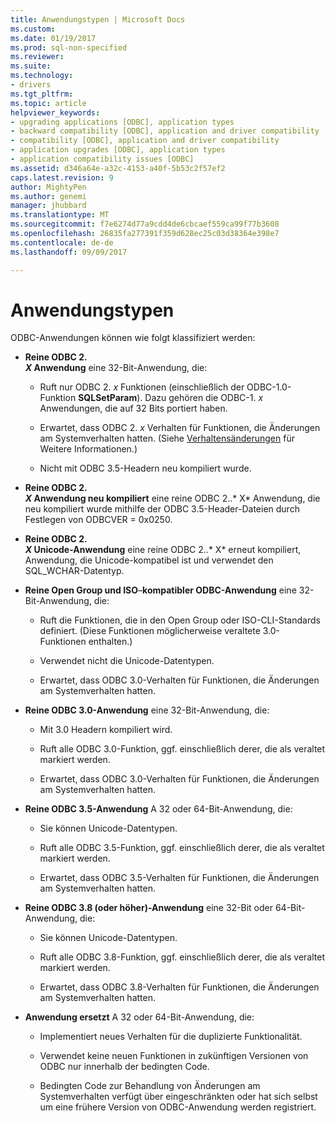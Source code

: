 ```yaml
---
title: Anwendungstypen | Microsoft Docs
ms.custom: 
ms.date: 01/19/2017
ms.prod: sql-non-specified
ms.reviewer: 
ms.suite: 
ms.technology:
- drivers
ms.tgt_pltfrm: 
ms.topic: article
helpviewer_keywords:
- upgrading applications [ODBC], application types
- backward compatibility [ODBC], application and driver compatibility
- compatibility [ODBC], application and driver compatibility
- application upgrades [ODBC], application types
- application compatibility issues [ODBC]
ms.assetid: d346a64e-a32c-4153-a40f-5b53c2f57ef2
caps.latest.revision: 9
author: MightyPen
ms.author: genemi
manager: jhubbard
ms.translationtype: MT
ms.sourcegitcommit: f7e6274d77a9cdd4de6cbcaef559ca99f77b3608
ms.openlocfilehash: 26835fa277391f359d628ec25c03d38364e398e7
ms.contentlocale: de-de
ms.lasthandoff: 09/09/2017

---
```

# <a name="types-of-applications"></a>Anwendungstypen
ODBC-Anwendungen können wie folgt klassifiziert werden:  
  
-   **Reine ODBC 2.**  
     ***X* Anwendung** eine 32-Bit-Anwendung, die:  
  
    -   Ruft nur ODBC 2. *x* Funktionen (einschließlich der ODBC-1.0-Funktion **SQLSetParam**). Dazu gehören die ODBC-1. *x* Anwendungen, die auf 32 Bits portiert haben.  
  
    -   Erwartet, dass ODBC 2. *x* Verhalten für Funktionen, die Änderungen am Systemverhalten hatten. (Siehe [Verhaltensänderungen](../../../odbc/reference/develop-app/behavioral-changes.md) für Weitere Informationen.)  
  
    -   Nicht mit ODBC 3.5-Headern neu kompiliert wurde.  
  
-   **Reine ODBC 2.**  
     ***X* Anwendung neu kompiliert** eine reine ODBC 2..* X* Anwendung, die neu kompiliert wurde mithilfe der ODBC 3.5-Header-Dateien durch Festlegen von ODBCVER = 0x0250.  
  
-   **Reine ODBC 2.**  
     ***X* Unicode-Anwendung** eine reine ODBC 2..* X* erneut kompiliert, Anwendung, die Unicode-kompatibel ist und verwendet den SQL_WCHAR-Datentyp.  
  
-   **Reine Open Group und ISO**–**kompatibler ODBC-Anwendung** eine 32-Bit-Anwendung, die:  
  
    -   Ruft die Funktionen, die in den Open Group oder ISO-CLI-Standards definiert. (Diese Funktionen möglicherweise veraltete 3.0-Funktionen enthalten.)  
  
    -   Verwendet nicht die Unicode-Datentypen.  
  
    -   Erwartet, dass ODBC 3.0-Verhalten für Funktionen, die Änderungen am Systemverhalten hatten.  
  
-   **Reine ODBC 3.0-Anwendung** eine 32-Bit-Anwendung, die:  
  
    -   Mit 3.0 Headern kompiliert wird.  
  
    -   Ruft alle ODBC 3.0-Funktion, ggf. einschließlich derer, die als veraltet markiert werden.  
  
    -   Erwartet, dass ODBC 3.0-Verhalten für Funktionen, die Änderungen am Systemverhalten hatten.  
  
-   **Reine ODBC 3.5-Anwendung** A 32 oder 64-Bit-Anwendung, die:  
  
    -   Sie können Unicode-Datentypen.  
  
    -   Ruft alle ODBC 3.5-Funktion, ggf. einschließlich derer, die als veraltet markiert werden.  
  
    -   Erwartet, dass ODBC 3.5-Verhalten für Funktionen, die Änderungen am Systemverhalten hatten.  
  
-   **Reine ODBC 3.8 (oder höher)-Anwendung** eine 32-Bit oder 64-Bit-Anwendung, die:  
  
    -   Sie können Unicode-Datentypen.  
  
    -   Ruft alle ODBC 3.8-Funktion, ggf. einschließlich derer, die als veraltet markiert werden.  
  
    -   Erwartet, dass ODBC 3.8-Verhalten für Funktionen, die Änderungen am Systemverhalten hatten.  
  
-   **Anwendung ersetzt** A 32 oder 64-Bit-Anwendung, die:  
  
    -   Implementiert neues Verhalten für die duplizierte Funktionalität.  
  
    -   Verwendet keine neuen Funktionen in zukünftigen Versionen von ODBC nur innerhalb der bedingten Code.  
  
    -   Bedingten Code zur Behandlung von Änderungen am Systemverhalten verfügt über eingeschränkten oder hat sich selbst um eine frühere Version von ODBC-Anwendung werden registriert.
